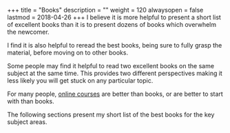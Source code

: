 +++
title = "Books"
description = ""
weight = 120
alwaysopen = false
lastmod = 2018-04-26
+++
I believe it is more helpful to present a short list of excellent books than it is to present dozens of books which overwhelm the newcomer.

I find it is also helpful to reread the best books, being sure to fully grasp the material, before moving on to other books.

Some people may find it helpful to read two excellent books on the same subject at the same time.  This provides two different perspectives making it less likely you will get stuck on any particular topic.

For many people,  [online courses](/reviews) are better than books, or are better to start with than books.

The following sections present my short list of the best books for the key subject areas.